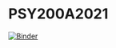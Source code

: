 # PSY200A2021

[![Binder](https://mybinder.org/badge_logo.svg)](https://mybinder.org/v2/gh/hyruuk/PSY2008A2021/HEAD)
